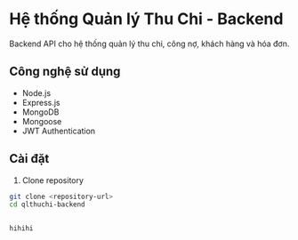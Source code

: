 # Hệ thống Quản lý Thu Chi - Backend

Backend API cho hệ thống quản lý thu chi, công nợ, khách hàng và hóa đơn.

## Công nghệ sử dụng

- Node.js
- Express.js
- MongoDB
- Mongoose
- JWT Authentication

## Cài đặt

1. Clone repository
```bash
git clone <repository-url>
cd qlthuchi-backend


hihihi